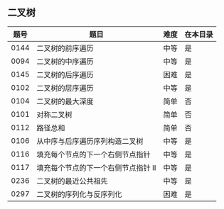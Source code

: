 ## 二叉树
|题号|题目|难度|在本目录|
|----|----|----|----|
|0144|二叉树的前序遍历|中等|是|
|0094|二叉树的中序遍历|中等|是|
|0145|二叉树的后序遍历|困难|是|
|0102|二叉树的层序遍历|中等|是|
|0104|二叉树的最大深度|简单|否|
|0101|对称二叉树|简单|否|
|0112|路径总和|简单|否|
|0106|从中序与后序遍历序列构造二叉树|中等|是|
|0116|填充每个节点的下一个右侧节点指针|中等|是|
|0117|填充每个节点的下一个右侧节点指针 II|中等|是|
|0236|二叉树的最近公共祖先|中等|是|
|0297|二叉树的序列化与反序列化|困难|是|